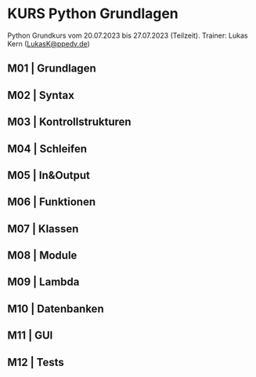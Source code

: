 # KURS Python Grundlagen

Python Grundkurs vom 20.07.2023 bis 27.07.2023 (Teilzeit). Trainer: Lukas Kern (LukasK@ppedv.de)

## M01 | Grundlagen

## M02 | Syntax

## M03 | Kontrollstrukturen

## M04 | Schleifen

## M05 | In&Output

## M06 | Funktionen

## M07 | Klassen

## M08 | Module

## M09 | Lambda

## M10 | Datenbanken

## M11 | GUI

## M12 | Tests